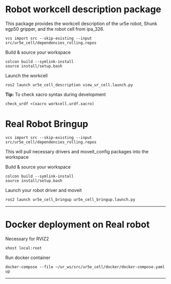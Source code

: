 # Robot workcell description package
This package provides the workcell description of the ur5e robot, Shunk egp50 gripper, and the robot cell from ipa_326. 

````
vcs import src --skip-existing --input src/ur5e_cell/dependencies_rolling.repos
````

Build & source your workspace 
````
colcon build --symlink-install
source install/setup.bash
````
Launch the workcell
````
ros2 launch ur5e_cell_description view_ur_cell.launch.py

````

**Tip:**  To check xacro syntax during development
````
check_urdf <(xacro workcell.urdf.xacro)
````
# Real Robot Bringup

```
vcs import src --skip-existing --input src/ur5e_cell/dependencies_rolling.repos
```
This will pull necessary drivers and moveit_config packages into the workspace

Build & source your workspace 
````
colcon build --symlink-install
source install/setup.bash
````
Launch your robot driver and moveit
```
ros2 launch ur5e_cell_bringup ur5e_cell_bringup.launch.py 
```
-----------------------------------------------------------

# Docker deployment on Real robot

Necessary for RVIZ2 
````
xhost local:root
````

Run docker container
````
docker-compose --file ~/ur_ws/src/ur5e_cell/docker/docker-compose.yaml up
````
-----------------------------------------------------------